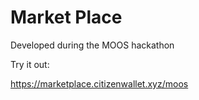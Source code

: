 # Market Place

Developed during the MOOS hackathon

Try it out:

https://marketplace.citizenwallet.xyz/moos
